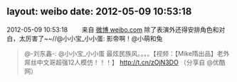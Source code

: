 layout: weibo
date: 2012-05-09 10:53:18
---
2012-05-09 10:53:18  &nbsp;&nbsp;&nbsp;&nbsp;&nbsp;&nbsp; 来自 <a href="http://weibo.com/" rel="nofollow">微博 weibo.com</a>
除了表演外还得安排角色和对白，太厉害了~~//@小小宝_小小蛋: 影帝啊！@小萌和兔
>  @-刘东鑫-: @小小宝_小小蛋 最炫民族风。。。。【视频：【Mike隋出品】老外屌丝中文哥超强12人模仿！！！】 http://t.cn/zOjN3DO  （分享自 @优酷网） ​​​
